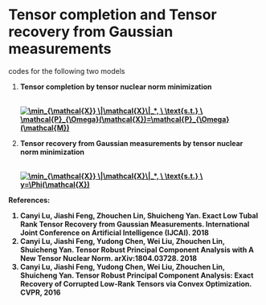# Tensor completion and Tensor recovery from Gaussian measurements

codes for the following two models

<ol>
    
<li><b> Tensor completion by tensor nuclear norm minimization<br/><br/>
    
    
<a href="https://www.codecogs.com/eqnedit.php?latex=\min_{\mathcal{X}}&space;\|\mathcal{X}\|_*,&space;\&space;\text{s.t.}&space;\&space;\mathcal{P}_{\Omega}(\mathcal{X})=\mathcal{P}_{\Omega}(\mathcal{M})" target="_blank"><img src="https://latex.codecogs.com/gif.latex?\min_{\mathcal{X}}&space;\|\mathcal{X}\|_*,&space;\&space;\text{s.t.}&space;\&space;\mathcal{P}_{\Omega}(\mathcal{X})=\mathcal{P}_{\Omega}(\mathcal{M})" title="\min_{\mathcal{X}} \|\mathcal{X}\|_*, \ \text{s.t.} \ \mathcal{P}_{\Omega}(\mathcal{X})=\mathcal{P}_{\Omega}(\mathcal{M})" /></a>

  
<li><b> Tensor recovery from Gaussian measurements by tensor nuclear norm minimization <br/><br/>
  
<a href="https://www.codecogs.com/eqnedit.php?latex=\min_{\mathcal{X}}&space;\|\mathcal{X}\|_*,&space;\&space;\text{s.t.}&space;\&space;y=\Phi(\mathcal{X})" target="_blank"><img src="https://latex.codecogs.com/gif.latex?\min_{\mathcal{X}}&space;\|\mathcal{X}\|_*,&space;\&space;\text{s.t.}&space;\&space;y=\Phi(\mathcal{X})" title="\min_{\mathcal{X}} \|\mathcal{X}\|_*, \ \text{s.t.} \ y=\Phi(\mathcal{X})" /></a>
  
  
</ol>



References:

<ol>
<li> Canyi Lu, Jiashi Feng, Zhouchen Lin, Shuicheng Yan. Exact Low Tubal Rank Tensor Recovery from Gaussian Measurements. International Joint Conference on Artificial Intelligence (IJCAI). 2018

<li> Canyi Lu, Jiashi Feng, Yudong Chen, Wei Liu, Zhouchen Lin, Shuicheng Yan. Tensor Robust Principal Component Analysis with A New Tensor Nuclear Norm. arXiv:1804.03728. 2018

<li> Canyi Lu, Jiashi Feng, Yudong Chen, Wei Liu, Zhouchen Lin, Shuicheng Yan. Tensor Robust Principal Component Analysis: Exact Recovery of Corrupted Low-Rank Tensors via Convex Optimization. CVPR, 2016
</ol>

